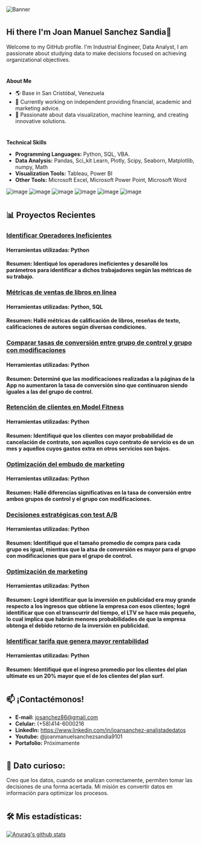 ![Banner](https://github.com/user-attachments/assets/b16263ae-baf7-42e3-99e5-dde43ae2e526)
#
## Hi there I'm Joan Manuel Sanchez Sandia👋
Welcome to my GitHub profile. I'm Industrial Engineer, Data Analyst, I am passionate about studying data to make decisions focused on achieving organizational objectives.

#
**About Me**
- 🌎 Base in San Cristóbal, Venezuela
- 🔭 Currently working on independent providing financial, academic and marketing advice.
- 🌟 Passionate about data visualization, machine learning, and creating innovative solutions.
#
**Technical Skills**
- **Programming Languages:** Python, SQL, VBA.
- **Data Analysis:** Pandas, Sci_kit Learn, Plotly, Scipy, Seaborn, Matplotlib, numpy, Math
- **Visualization Tools:** Tableau, Power BI
- **Other Tools:** Microsoft Excel, Microsoft Power Point, Microsoft Word

![image](https://github.com/user-attachments/assets/9e16bb9f-304a-4171-926b-8cbff6e48912) ![image](https://github.com/user-attachments/assets/54a1e753-daa8-42e2-be18-7255db18bfa0) ![image](https://github.com/user-attachments/assets/7d99d50a-9792-43ec-b863-5ccc042c1174)
![image](https://github.com/user-attachments/assets/86d8718b-e25e-49ed-853a-ea7d0bc54d4c) ![image](https://github.com/user-attachments/assets/f67ebf99-172e-44d4-bd08-bf88bc5b00d7)
![image](https://github.com/user-attachments/assets/96597926-9bcd-4afc-8ccb-e8683c0e8307)

#
## 📊 Proyectos Recientes

### [Identificar Operadores Ineficientes](https://github.com/josanchez86/proyecto_14_4_trabajadores_ineficientes)

#### Herramientas utilizadas: Python
#### Resumen: Identiqué los operadores ineficientes y desarollé los parámetros para identificar a dichos trabajadores según las métricas de su trabajo.

### [Métricas de ventas de libros en línea](https://github.com/josanchez86/proyecto_14_3_sql_libros_python)

#### Herramientas utilizadas: Python, SQL
#### Resumen: Hallé métricas de calificación de libros, reseñas de texto, calificaciones de autores según diversas condiciones.

### [Comparar tasas de conversión entre grupo de control y grupo con modificaciones](https://github.com/josanchez86/proyectos_14_2_pruebas_de_hipotesis)

#### Herramientas utilizadas: Python
#### Resumen: Determiné que las modificaciones realizadas a la páginas de la App no aumentaron la tasa de conversión sino que continuaron siendo iguales a las del grupo de control.

### [Retención de clientes en Model Fitness](https://github.com/josanchez86/proyecto_13_pronosticos_y_predicciones)

#### Herramientas utilizadas: Python
#### Resumen: Identifiqué que los clientes con mayor probabilidad de cancelación de contrato, son aquellos cuyo contrato de servicio es de un mes y aquellos cuyos gastos extra en otros servicios son bajos.

### [Optimización del embudo de marketing](https://github.com/josanchez86/proyecto_11_final_segundo_modulo)

#### Herramientas utilizadas: Python
#### Resumen: Hallé diferencias significativas en la tasa de conversión entre ambos grupos de control y el grupo con modificaciones.

### [Decisiones estratégicas con test A/B](https://github.com/josanchez86/proyecto_10_tomar_decisiones_de_negocios_basadas_en_datos)

#### Herramientas utilizadas: Python
#### Resumen: Identifiqué que el tamaño promedio de compra para cada grupo es igual, mientras que la atsa de conversión es mayor para el grupo con modificaciones que para el grupo de control.

### [Optimización de marketing](https://github.com/josanchez86/proyecto_9_analisis_de_negocio)

#### Herramientas utilizadas: Python
#### Resumen: Logré identificar que la inversión en publicidad era muy grande respecto a los ingresos que obtiene la empresa con esos clientes; logré identificar que con el transcurrir del tiempo, el LTV se hace más pequeño, lo cual implica que habrán menores probabilidades de que la empresa obtenga el debido retorno de la inversión en publicidad.

### [Identificar tarifa que genera mayor rentabilidad](https://github.com/josanchez86/proyecto_5_analisis_estadistico_de_datos)

#### Herramientas utilizadas: Python
#### Resumen: Identifiqué que el ingreso promedio por los clientes del plan ultimate es un 20% mayor que el de los clientes del plan surf.

#
## 📫 ¡Contactémonos!
- **E-mail:** josanchez86@gmail.com
- **Celular:** (+58)414-6000216
- **LinkedIn:** https://www.linkedin.com/in/joansanchez-analistadedatos
- **Youtube:** @joanmanuelsanchezsandia9101
- **Portafolio:** Próximamente

#
## 🚀 **Dato curioso:**
Creo que los datos, cuando se analizan correctamente, permiten tomar las decisiones de una forma acertada. Mi misión es convertir datos en información para optimizar los procesos.

#
## 🛠️ Mis estadísticas:
[![Anurag's github stats](https://github-readme-stats.vercel.app/api?username=josanchez86&show_icons=true&theme=radical)](https://github.com/anuraghazra/github-readme-stats)
